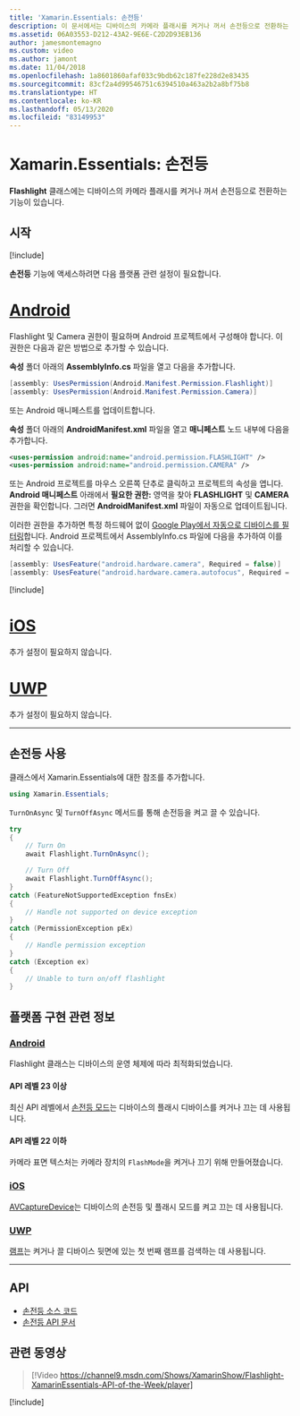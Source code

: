 ```yaml
---
title: 'Xamarin.Essentials: 손전등'
description: 이 문서에서는 디바이스의 카메라 플래시를 켜거나 꺼서 손전등으로 전환하는 기능이 있는 Xamarin.Essentials의 Flashlight 클래스를 설명합니다.
ms.assetid: 06A03553-D212-43A2-9E6E-C2D2D93EB136
author: jamesmontemagno
ms.custom: video
ms.author: jamont
ms.date: 11/04/2018
ms.openlocfilehash: 1a8601860afaf033c9bdb62c187fe228d2e83435
ms.sourcegitcommit: 83cf2a4d99546751c6394510a463a2b2a8bf75b8
ms.translationtype: HT
ms.contentlocale: ko-KR
ms.lasthandoff: 05/13/2020
ms.locfileid: "83149953"
---
```

# <a name="xamarinessentials-flashlight"></a>Xamarin.Essentials: 손전등

**Flashlight** 클래스에는 디바이스의 카메라 플래시를 켜거나 꺼서 손전등으로 전환하는 기능이 있습니다.

## <a name="get-started"></a>시작

[!include[](~/essentials/includes/get-started.md)]

**손전등** 기능에 액세스하려면 다음 플랫폼 관련 설정이 필요합니다.

# <a name="android"></a>[Android](#tab/android)

Flashlight 및 Camera 권한이 필요하며 Android 프로젝트에서 구성해야 합니다. 이 권한은 다음과 같은 방법으로 추가할 수 있습니다.

**속성** 폴더 아래의 **AssemblyInfo.cs** 파일을 열고 다음을 추가합니다.

```csharp
[assembly: UsesPermission(Android.Manifest.Permission.Flashlight)]
[assembly: UsesPermission(Android.Manifest.Permission.Camera)]
```

또는 Android 매니페스트를 업데이트합니다.

**속성** 폴더 아래의 **AndroidManifest.xml** 파일을 열고 **매니페스트** 노드 내부에 다음을 추가합니다.

```xml
<uses-permission android:name="android.permission.FLASHLIGHT" />
<uses-permission android:name="android.permission.CAMERA" />
```

또는 Android 프로젝트를 마우스 오른쪽 단추로 클릭하고 프로젝트의 속성을 엽니다. **Android 매니페스트** 아래에서 **필요한 권한:** 영역을 찾아 **FLASHLIGHT** 및 **CAMERA** 권한을 확인합니다. 그러면 **AndroidManifest.xml** 파일이 자동으로 업데이트됩니다.

이러한 권한을 추가하면 특정 하드웨어 없이 [Google Play에서 자동으로 디바이스를 필터링](https://developer.android.com/guide/topics/manifest/uses-feature-element.html#permissions-features)합니다. Android 프로젝트에서 AssemblyInfo.cs 파일에 다음을 추가하여 이를 처리할 수 있습니다.

```csharp
[assembly: UsesFeature("android.hardware.camera", Required = false)]
[assembly: UsesFeature("android.hardware.camera.autofocus", Required = false)]
```

[!include[](~/essentials/includes/android-permissions.md)]

# <a name="ios"></a>[iOS](#tab/ios)

추가 설정이 필요하지 않습니다.

# <a name="uwp"></a>[UWP](#tab/uwp)

추가 설정이 필요하지 않습니다.

-----

## <a name="using-flashlight"></a>손전등 사용

클래스에서 Xamarin.Essentials에 대한 참조를 추가합니다.

```csharp
using Xamarin.Essentials;
```

`TurnOnAsync` 및 `TurnOffAsync` 메서드를 통해 손전등을 켜고 끌 수 있습니다.

```csharp
try
{
    // Turn On
    await Flashlight.TurnOnAsync();

    // Turn Off
    await Flashlight.TurnOffAsync();
}
catch (FeatureNotSupportedException fnsEx)
{
    // Handle not supported on device exception
}
catch (PermissionException pEx)
{
    // Handle permission exception
}
catch (Exception ex)
{
    // Unable to turn on/off flashlight
}
```

## <a name="platform-implementation-specifics"></a>플랫폼 구현 관련 정보

### <a name="android"></a>[Android](#tab/android)

Flashlight 클래스는 디바이스의 운영 체제에 따라 최적화되었습니다.

#### <a name="api-level-23-and-higher"></a>API 레벨 23 이상

최신 API 레벨에서 [손전등 모드](https://developer.android.com/reference/android/hardware/camera2/CameraManager.html#setTorchMode)는 디바이스의 플래시 디바이스를 켜거나 끄는 데 사용됩니다.

#### <a name="api-level-22-and-lower"></a>API 레벨 22 이하

카메라 표면 텍스처는 카메라 장치의 `FlashMode`을 켜거나 끄기 위해 만들어졌습니다. 

### <a name="ios"></a>[iOS](#tab/ios)

[AVCaptureDevice](xref:AVFoundation.AVCaptureDevice)는 디바이스의 손전등 및 플래시 모드를 켜고 끄는 데 사용됩니다.

### <a name="uwp"></a>[UWP](#tab/uwp)

[램프](https://docs.microsoft.com/uwp/api/windows.devices.lights.lamp)는 켜거나 끌 디바이스 뒷면에 있는 첫 번째 램프를 검색하는 데 사용됩니다.

-----

## <a name="api"></a>API

- [손전등 소스 코드](https://github.com/xamarin/Essentials/tree/master/Xamarin.Essentials/Flashlight)
- [손전등 API 문서](xref:Xamarin.Essentials.Flashlight)

## <a name="related-video"></a>관련 동영상

> [!Video https://channel9.msdn.com/Shows/XamarinShow/Flashlight-XamarinEssentials-API-of-the-Week/player]

[!include[](~/essentials/includes/xamarin-show-essentials.md)]
